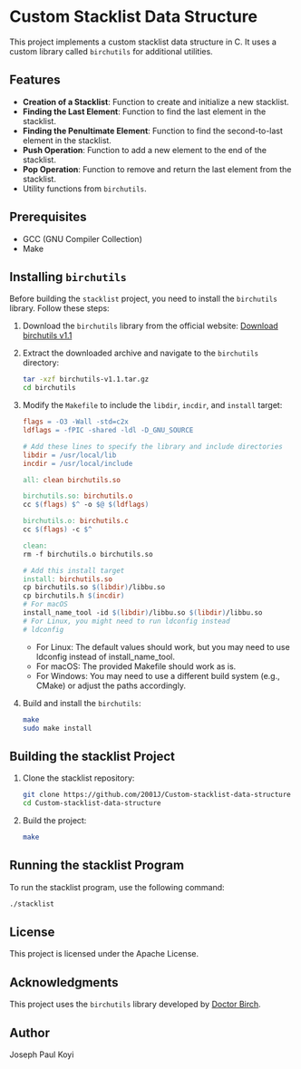 # Custom Stacklist Data Structure

This project implements a custom stacklist data structure in C. It uses a custom library called `birchutils` for additional utilities.

## Features

- **Creation of a Stacklist**: Function to create and initialize a new stacklist.
- **Finding the Last Element**: Function to find the last element in the stacklist.
- **Finding the Penultimate Element**: Function to find the second-to-last element in the stacklist.
- **Push Operation**: Function to add a new element to the end of the stacklist.
- **Pop Operation**: Function to remove and return the last element from the stacklist.
- Utility functions from `birchutils`.

## Prerequisites

- GCC (GNU Compiler Collection)
- Make

## Installing `birchutils`

Before building the `stacklist` project, you need to install the `birchutils` library. Follow these steps:

1. Download the `birchutils` library from the official website:
   [Download birchutils v1.1](https://repo.doctorbirch.com/birchutils/v1.1/)

2. Extract the downloaded archive and navigate to the `birchutils` directory:
   ```sh
   tar -xzf birchutils-v1.1.tar.gz
   cd birchutils
   ```

3. Modify the `Makefile` to include the `libdir`, `incdir`, and `install` target:
   ```makefile
   flags = -O3 -Wall -std=c2x
   ldflags = -fPIC -shared -ldl -D_GNU_SOURCE
   
   # Add these lines to specify the library and include directories
   libdir = /usr/local/lib
   incdir = /usr/local/include
   
   all: clean birchutils.so
   
   birchutils.so: birchutils.o
   cc $(flags) $^ -o $@ $(ldflags)
   
   birchutils.o: birchutils.c
   cc $(flags) -c $^
   
   clean:
   rm -f birchutils.o birchutils.so
   
   # Add this install target
   install: birchutils.so
   cp birchutils.so $(libdir)/libbu.so
   cp birchutils.h $(incdir)
   # For macOS
   install_name_tool -id $(libdir)/libbu.so $(libdir)/libbu.so
   # For Linux, you might need to run ldconfig instead
   # ldconfig
   ```
   - For Linux: The default values should work, but you may need to use ldconfig instead of install_name_tool.
   - For macOS: The provided Makefile should work as is.
   - For Windows: You may need to use a different build system (e.g., CMake) or adjust the paths accordingly.

4. Build and install the `birchutils`:
   ```sh
   make
   sudo make install
    ```

## Building the stacklist Project

1. Clone the stacklist repository:
   ```sh
   git clone https://github.com/2001J/Custom-stacklist-data-structure
   cd Custom-stacklist-data-structure
   ```

2. Build the project:
   ```sh
   make
   ```

## Running the stacklist Program

To run the stacklist program, use the following command:
   ```sh
   ./stacklist
   ```

## License

This project is licensed under the Apache License.

## Acknowledgments

This project uses the `birchutils` library developed by [Doctor Birch](https://doctorbirch.com).

## Author

Joseph Paul Koyi
